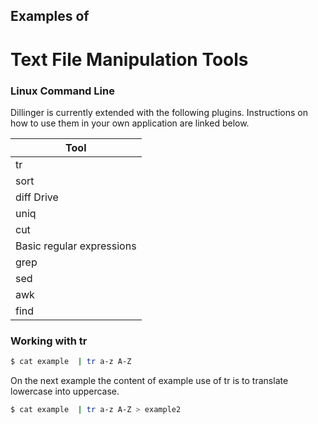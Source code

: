 ## Examples of
# Text File Manipulation Tools

### Linux Command Line

Dillinger is currently extended with the following plugins. Instructions on how to use them in your own application are linked below.

| Tool |
| ------ |
| tr |
| sort | 
| diff Drive |
| uniq | 
| cut | 
| Basic regular expressions | 
| grep | 
| sed | 
| awk |
| find | 


### Working with tr

```sh
$ cat example  | tr a-z A-Z
```

On the next example the content of example use of tr is to translate lowercase into uppercase.

```sh
$ cat example  | tr a-z A-Z > example2
```

